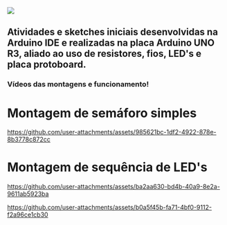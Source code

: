 <img src="https://images.tcdn.com.br/img/img_prod/900872/arduino_uno_r3_cabo_usb_2871_1_07f18cc89ab02c14be2c9fb5d9ae528c.jpg">

## Atividades e sketches iniciais desenvolvidas na Arduino IDE e realizadas na placa Arduino UNO R3, aliado ao uso de resistores, fios, LED's e placa protoboard.


### Vídeos das montagens e funcionamento!

# Montagem de semáforo simples
https://github.com/user-attachments/assets/985621bc-1df2-4922-878e-8b3778c872cc

# Montagem de sequência de LED's
https://github.com/user-attachments/assets/ba2aa630-bd4b-40a9-8e2a-9611ab5923ba




https://github.com/user-attachments/assets/b0a5f45b-fa71-4bf0-9112-f2a96ce1cb30



